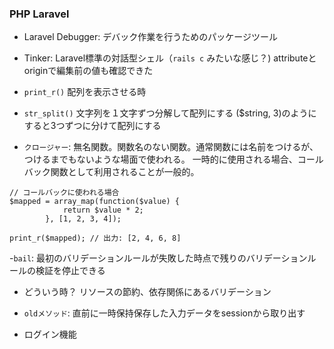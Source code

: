 ### PHP Laravel

- Laravel Debugger: デバック作業を行うためのパッケージツール
- Tinker: Laravel標準の対話型シェル（`rails c` みたいな感じ？)
attributeとoriginで編集前の値も確認できた

- `print_r()` 配列を表示させる時
- `str_split()` 文字列を１文字ずつ分解して配列にする ($string, 3)のようにすると3つずつに分けて配列にする

- `クロージャー`: 無名関数。関数名のない関数。通常関数には名前をつけるが、つけるまでもないような場面で使われる。
一時的に使用される場合、コールバック関数として利用されることが一般的。
```
// コールバックに使われる場合
$mapped = array_map(function($value) {
            return $value * 2;
        }, [1, 2, 3, 4]);

print_r($mapped); // 出力: [2, 4, 6, 8]
```
-`bail`: 最初のバリデーションルールが失敗した時点で残りのバリデーションルールの検証を停止できる
  - どういう時？ リソースの節約、依存関係にあるバリデーション

- `oldメソッド`: 直前に一時保持保存した入力データをsessionから取り出す
- ログイン機能
